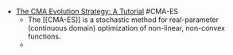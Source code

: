 - [The CMA Evolution Strategy: A Tutorial](https://arxiv.org/pdf/1604.00772.pdf) #CMA-ES
	- The [[CMA-ES]] is a stochastic method for real-parameter (continuous domain) optimization of non-linear, non-convex functions.
	-